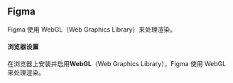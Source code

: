 ## Figma

Figma 使用 WebGL（Web Graphics Library）来处理渲染。

#### 浏览器设置

在浏览器上安装并启用**WebGL**（Web Graphics Library），Figma 使用 WebGL来处理渲染。

